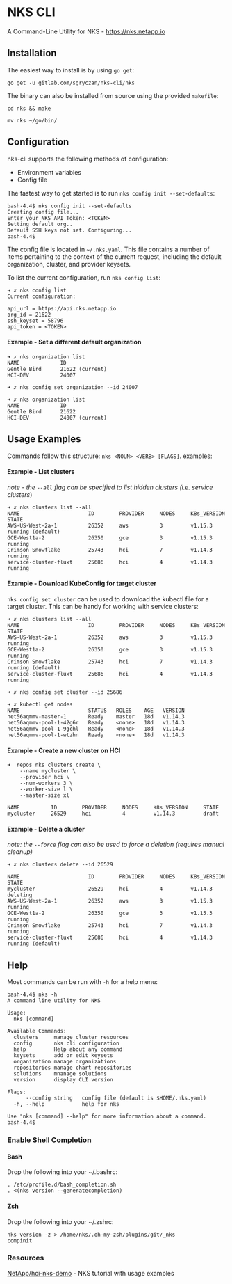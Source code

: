 # NKS CLI

A Command-Line Utility for NKS - https://nks.netapp.io

## Installation

The easiest way to install is by using `go get`:
```
go get -u gitlab.com/sgryczan/nks-cli/nks
```

The binary can also be installed from source using the provided `makefile`:

```
cd nks && make

mv nks ~/go/bin/
```

## Configuration

nks-cli supports the following methods of configuration:
* Environment variables
* Config file

The fastest way to get started is to run `nks config init --set-defaults`:

```
bash-4.4$ nks config init --set-defaults
Creating config file...
Enter your NKS API Token: <TOKEN>
Setting default org..
Default SSH keys not set. Configuring...
bash-4.4$
```

The config file is located in `~/.nks.yaml`. This file contains a number of items pertaining to the context of the current request, including the default organization, cluster, and provider keysets.

To list the current configuration, run `nks config list`:

```
➜ ✗ nks config list
Current configuration:

api_url = https://api.nks.netapp.io
org_id = 21622
ssh_keyset = 58796
api_token = <TOKEN>
```

#### Example - Set a different default organization

```
➜ ✗ nks organization list
NAME             ID                  
Gentle Bird      21622 (current)     
HCI-DEV          24007               

➜ ✗ nks config set organization --id 24007

➜ ✗ nks organization list 
NAME             ID                  
Gentle Bird      21622               
HCI-DEV          24007 (current)     
```

## Usage Examples

Commands follow this structure: `nks <NOUN> <VERB> [FLAGS]`.
examples:

#### Example - List clusters
*note - the `--all` flag can be specified to list hidden clusters (i.e. service clusters*)
```
➜ ✗ nks clusters list --all
NAME                      ID        PROVIDER     NODES     K8s_VERSION     STATE                 
AWS-US-West-2a-1          26352     aws          3         v1.15.3         running (default)     
GCE-West1a-2              26350     gce          3         v1.15.3         running               
Crimson Snowflake         25743     hci          7         v1.14.3         running               
service-cluster-fluxt     25686     hci          4         v1.14.3         running
```

#### Example - Download KubeConfig for target cluster

`nks config set cluster` can be used to download the kubectl file for a target cluster. This can be handy for working with service clusters:

```
➜ ✗ nks clusters list --all          
NAME                      ID        PROVIDER     NODES     K8s_VERSION     STATE                 
AWS-US-West-2a-1          26352     aws          3         v1.15.3         running               
GCE-West1a-2              26350     gce          3         v1.15.3         running               
Crimson Snowflake         25743     hci          7         v1.14.3         running (default)     
service-cluster-fluxt     25686     hci          4         v1.14.3         running               

➜ ✗ nks config set cluster --id 25686

➜ ✗ kubectl get nodes                
NAME                      STATUS   ROLES    AGE   VERSION
net56aqmmv-master-1       Ready    master   18d   v1.14.3
net56aqmmv-pool-1-42g6r   Ready    <none>   18d   v1.14.3
net56aqmmv-pool-1-9gchl   Ready    <none>   18d   v1.14.3
net56aqmmv-pool-1-wtzhn   Ready    <none>   18d   v1.14.3
```

#### Example - Create a new cluster on HCI

```
➜  repos nks clusters create \
    --name mycluster \
    --provider hci \
    --num-workers 3 \
    --worker-size l \
    --master-size xl

NAME          ID        PROVIDER     NODES     K8s_VERSION     STATE     
mycluster     26529     hci          4         v1.14.3         draft
```

#### Example - Delete a cluster
*note: the `--force` flag can  also be used to force a deletion (requires manual cleanup)*

```
➜ ✗ nks clusters delete --id 26529

NAME                      ID        PROVIDER     NODES     K8s_VERSION     STATE                 
mycluster                 26529     hci          4         v1.14.3         deleting              
AWS-US-West-2a-1          26352     aws          3         v1.15.3         running               
GCE-West1a-2              26350     gce          3         v1.15.3         running               
Crimson Snowflake         25743     hci          7         v1.14.3         running               
service-cluster-fluxt     25686     hci          4         v1.14.3         running (default)
```


## Help

Most commands can be run with `-h` for a help menu:

```
bash-4.4$ nks -h
A command line utility for NKS

Usage:
  nks [command]

Available Commands:
  clusters     manage cluster resources
  config       nks cli configuration
  help         Help about any command
  keysets      add or edit keysets
  organization manage organizations
  repositories manage chart repositories
  solutions    mnanage solutions
  version      display CLI version

Flags:
      --config string   config file (default is $HOME/.nks.yaml)
  -h, --help            help for nks

Use "nks [command] --help" for more information about a command.
bash-4.4$
```

### Enable Shell Completion

#### Bash

Drop the following into your ~/.bashrc:

```
. /etc/profile.d/bash_completion.sh
. <(nks version --generatecompletion)
```

#### Zsh
Drop the following into your ~/.zshrc:

```
nks version -z > /home/nks/.oh-my-zsh/plugins/git/_nks
compinit
```

### Resources
[NetApp/hci-nks-demo](https://github.com/NetApp/hci-nks-demo/tree/nks-shell/nks) - NKS tutorial with usage examples
